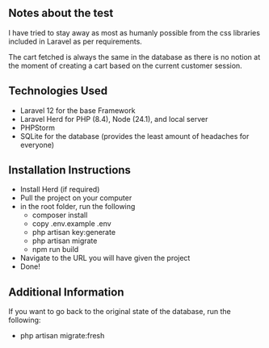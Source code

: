 ## Notes about the test

I have tried to stay away as most as humanly possible from the css libraries included in Laravel as per requirements.

The cart fetched is always the same in the database as there is no notion at the moment of creating a cart based on the current customer session.

## Technologies Used

- Laravel 12 for the base Framework
- Laravel Herd for PHP (8.4), Node (24.1), and local server
- PHPStorm
- SQLite for the database (provides the least amount of headaches for everyone)

## Installation Instructions

- Install Herd (if required)
- Pull the project on your computer
- in the root folder, run the following
  - composer install
  - copy .env.example .env
  - php artisan key:generate
  - php artisan migrate
  - npm run build
- Navigate to the URL you will have given the project
- Done!

## Additional Information 

If you want to go back to the original state of the database, run the following:

- php artisan migrate:fresh
